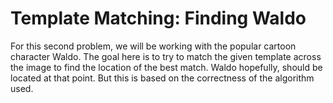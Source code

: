 # Template Matching: Finding Waldo
For this second problem, we will be working with the popular cartoon character Waldo. The goal here is to try to match the given template across the image to find the location of the best match. Waldo hopefully, should be located at that point. But this is based on the correctness of the algorithm used.
